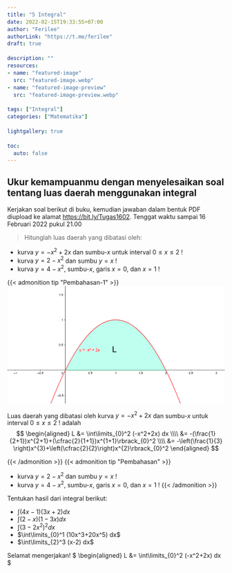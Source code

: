 ```yaml
---
title: "5 Integral"
date: 2022-02-15T19:33:55+07:00
author: "Ferilee"
authorLink: "https://t.me/ferilee"
draft: true

description: ""
resources:
- name: "featured-image"
  src: "featured-image.webp"
- name: "featured-image-preview"
  src: "featured-image-preview.webp"

tags: ["Integral"]
categories: ["Matematika"]

lightgallery: true

toc:
  auto: false
---
```


## Ukur kemampuanmu dengan menyelesaikan soal tentang luas daerah menggunakan integral

Kerjakan soal berikut di buku, kemudian jawaban dalam bentuk PDF diupload ke alamat https://bit.ly/Tugas1602. Tenggat waktu sampai 16 Februari 2022 pukul 21.00
> Hitunglah luas daerah yang dibatasi oleh:
  * kurva $y=-x^2+2x$ dan sumbu-$x$ untuk interval $0 \leq x \leq 2$ !
  * kurva $y=2-x^2$ dan sumbu $y=x$ !
  * kurva $y=4-x^2$, sumbu-$x$, garis $x=0$, dan $x=1$ !

{{< admonition tip "Pembahasan-1" >}}
![](kurva1.png)

Luas daerah yang dibatasi oleh kurva $y=-x^2+2x$ dan sumbu-$x$ untuk interval $0 \leq x \leq 2$ ! adalah \
$$  \begin{aligned}  L &= \int\limits_{0}^2 (-x^2+2x) dx \\\\  &= -(\frac{1}{2+1})x^{2+1}+(\cfrac{2}{1+1})x^{1+1}\rbrack_{0}^2 \\\\  &= -\left(\frac{1}{3} \right)x^{3}+\left(\cfrac{2}{2}\right)x^{2}\rbrack_{0}^2 \end{aligned} $$

{{< /admonition >}}
{{< admonition tip "Pembahasan" >}}
* kurva $y=2-x^2$ dan sumbu $y=x$ !
* kurva $y=4-x^2$, sumbu-$x$, garis $x=0$, dan $x=1$ !
{{< /admonition >}}

Tentukan hasil dari integral berikut:
  * $\int (4x-1)(3x+2) dx$
  * $\int (2-x)(1-3x) dx$
  * $\int (3-2x^2)^2 dx$
  * $\int\limits_{0}^1 (10x^3+20x^5) dx$
  * $\int\limits_{2}^3 (x-2) dx$

Selamat mengerjakan!
$ \begin{aligned}  L &= \int\limits_{0}^2 (-x^2+2x) dx $
